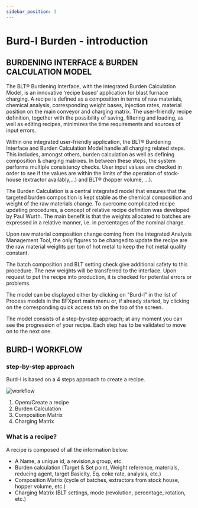 ```yaml
---
sidebar_position: 3
---
```


# Burd-I Burden - introduction


## BURDENING INTERFACE & BURDEN CALCULATION MODEL

The BLT® Burdening Interface, with the integrated Burden Calculation Model, is an innovative ‘recipe based’ application for blast furnace charging. A recipe is defined as a composition in terms of raw materials, chemical analysis, corresponding weight bases, injection rates, material position on the main conveyor and charging matrix. 
The user-friendly recipe definition, together with the possibility of saving, filtering and loading, as well as editing recipes, minimizes the time requirements and sources of input errors.

Within one integrated user-friendly application, the BLT® Burdening Interface and Burden Calculation Model handle all charging related steps. This includes, amongst others, burden calculation as well as defining composition & charging matrixes. In between these steps, the system performs multiple consistency checks. User input values are checked in order to see if the values are within the limits of the operation of stock-house (extractor availably,...) and BLT® (hopper volume, …).

The Burden Calculation is a central integrated model that ensures that the targeted burden composition is kept stable as the chemical composition and weight of the raw materials change. To overcome complicated recipe updating procedures, a concept of relative recipe definition was developed by Paul Wurth. The main benefit is that the weights allocated to batches are expressed in a relative manner, i.e. in percentages of the nominal charge.

Upon raw material composition change coming from the integrated Analysis Management Tool, the only figures to be changed to update the recipe are the raw material weights per ton of hot metal to keep the hot metal quality constant.

The batch composition and BLT setting check give additional safety to this procedure. The new weights will be transferred to the interface. Upon request to put the recipe into production, it is checked for potential errors or problems.

The model can be displayed either by clicking on "Burd-I” in the list of Process models in the BFXpert main menu or, if already started, by clicking on the corresponding quick access tab on the top of the screen.

The model consists of a step-by-step approach; at any moment you can see the progression of your recipe. Each step has to be validated to move on to the next one.


## BURD-I WORKFLOW
### step-by-step approach
Burd-I is based on a 4 steps approach to create a recipe.

![workflow](/img/burdi/01-en-workflow.png)

1. Opem/Create a recipe
2. Burden Calculation
3. Composition Matrix
4. Charging Matrix

### What is a recipe? 

A recipe is composed of all the information below:

* A Name, a unique id, a revision,a group, etc.
* Burden calculation (Target & Set point, Weight reference, materials, reducing agent, target Basicity, Eq. coke rate, analysis, etc.)
* Composition Matrix (cycle of batches, extractors from stock house, hopper volume, etc.) 
* Charging Matrix (BLT settings, mode (revolution, percentage, rotation, etc.)




